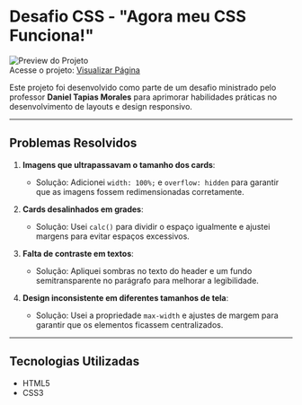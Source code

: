 # Desafio CSS - "Agora meu CSS Funciona!"

![Preview do Projeto](https://github.com/user-attachments/assets/1d0f85d9-ddfa-44c1-924e-778181db01e5)  
Acesse o projeto: [Visualizar Página](https://devrafcks.github.io/Desafio-CSS/)

Este projeto foi desenvolvido como parte de um desafio ministrado pelo professor **Daniel Tapias Morales** para aprimorar habilidades práticas no desenvolvimento de layouts e design responsivo.

---
## Problemas Resolvidos

1. **Imagens que ultrapassavam o tamanho dos cards**:
   - Solução: Adicionei `width: 100%;` e `overflow: hidden` para garantir que as imagens fossem redimensionadas corretamente.

2. **Cards desalinhados em grades**:
   - Solução: Usei `calc()` para dividir o espaço igualmente e ajustei margens para evitar espaços excessivos.

3. **Falta de contraste em textos**:
   - Solução: Apliquei sombras no texto do header e um fundo semitransparente no parágrafo para melhorar a legibilidade.

4. **Design inconsistente em diferentes tamanhos de tela**:
   - Solução: Usei a propriedade `max-width` e ajustes de margem para garantir que os elementos ficassem centralizados.

---

## Tecnologias Utilizadas
- HTML5
- CSS3
